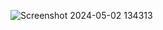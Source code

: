 ![Screenshot 2024-05-02 134313](https://github.com/NiwanthaSandaruwan-GitHub2024/Image-Gallery/assets/168508798/49ce50fd-d7d8-45c5-9bee-f8f22cac51c1)
